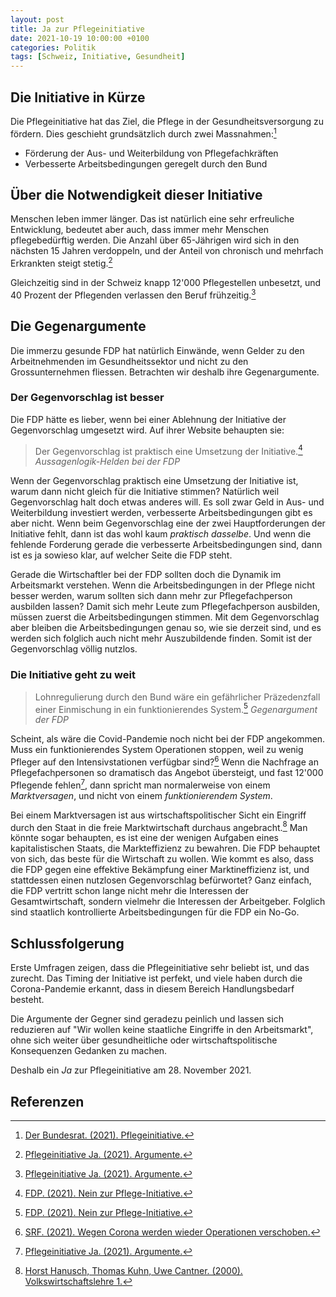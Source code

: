 ```yaml
---
layout: post
title: Ja zur Pflegeinitiative
date: 2021-10-19 10:00:00 +0100
categories: Politik
tags: [Schweiz, Initiative, Gesundheit]
---
```


## Die Initiative in Kürze

Die Pflegeinitiative hat das Ziel, die Pflege in der Gesundheitsversorgung
zu fördern. Dies geschieht grundsätzlich durch zwei Massnahmen:[^1]

- Förderung der Aus- und Weiterbildung von Pflegefachkräften
- Verbesserte Arbeitsbedingungen geregelt durch den Bund

## Über die Notwendigkeit dieser Initiative

Menschen leben immer länger. Das ist natürlich eine sehr erfreuliche
Entwicklung, bedeutet aber auch, dass immer mehr Menschen pflegebedürftig
werden. Die Anzahl über 65-Jährigen wird sich in den nächsten 15 Jahren verdoppeln, und der Anteil von chronisch und mehrfach Erkrankten steigt stetig.[^4]

Gleichzeitig sind in der Schweiz knapp 12'000 Pflegestellen unbesetzt, und 40 Prozent der Pflegenden verlassen den Beruf frühzeitig.[^4]

## Die Gegenargumente

Die immerzu gesunde FDP hat natürlich Einwände, wenn Gelder
zu den Arbeitnehmenden im Gesundheitssektor und nicht zu den Grossunternehmen fliessen.
Betrachten wir deshalb ihre Gegenargumente.

### Der Gegenvorschlag ist besser

Die FDP hätte es lieber, wenn bei einer Ablehnung der Initiative der Gegenvorschlag
umgesetzt wird. Auf ihrer Website behaupten sie:

> Der Gegenvorschlag ist praktisch eine Umsetzung der Initiative.[^2]
*Aussagenlogik-Helden bei der FDP*

Wenn der Gegenvorschlag praktisch eine Umsetzung der Initiative ist,
warum dann nicht gleich für die Initiative stimmen?
Natürlich weil Gegenvorschlag halt doch etwas anderes will.
Es soll zwar Geld in Aus- und Weiterbildung investiert werden,
verbesserte Arbeitsbedingungen gibt es aber nicht. Wenn beim Gegenvorschlag eine der zwei Hauptforderungen der Initiative fehlt, dann ist das wohl kaum *praktisch dasselbe*. 
Und wenn die fehlende Forderung gerade die verbesserte Arbeitsbedingungen sind, dann ist es ja sowieso klar, auf welcher Seite die FDP steht.

Gerade die Wirtschaftler bei der FDP sollten doch die Dynamik im Arbeitsmarkt verstehen. Wenn die Arbeitsbedingungen in der Pflege nicht besser werden, warum sollten sich dann mehr zur Pflegefachperson ausbilden lassen? Damit sich mehr Leute zum Pflegefachperson ausbilden, müssen zuerst die Arbeitsbedingungen stimmen. Mit dem Gegenvorschlag aber bleiben die Arbeitsbedingungen genau so, wie sie derzeit sind, und es werden sich folglich auch nicht mehr Auszubildende finden. Somit ist der Gegenvorschlag völlig nutzlos.

### Die Initiative geht zu weit

> Lohnregulierung durch den Bund wäre ein gefährlicher Präzedenzfall einer Einmischung in ein funktionierendes System.[^2]
*Gegenargument der FDP*

Scheint, als wäre die Covid-Pandemie noch nicht bei der FDP angekommen.
Muss ein funktionierendes System Operationen stoppen, weil zu wenig Pfleger auf den Intensivstationen verfügbar sind?[^3] Wenn die Nachfrage
an Pflegefachpersonen so dramatisch das Angebot übersteigt, und fast 12'000 Pflegende fehlen[^4], dann spricht man normalerweise von einem *Marktversagen*, und nicht von einem *funktionierendem System*.

Bei einem Marktversagen ist aus wirtschaftspolitischer Sicht ein Eingriff durch den Staat in die freie Marktwirtschaft durchaus angebracht.[^5] Man könnte sogar behaupten, es ist eine der wenigen Aufgaben eines kapitalistischen Staats, die Markteffizienz zu bewahren.
Die FDP behauptet von sich, das beste für die Wirtschaft zu wollen. Wie kommt es also, dass die FDP gegen eine effektive Bekämpfung einer Marktineffizienz ist, und stattdessen einen nutzlosen Gegenvorschlag befürwortet? Ganz einfach, die FDP vertritt schon lange nicht mehr die Interessen der Gesamtwirtschaft, sondern vielmehr die Interessen der Arbeitgeber. Folglich sind staatlich kontrollierte Arbeitsbedingungen für die FDP ein No-Go.

## Schlussfolgerung

Erste Umfragen zeigen, dass die Pflegeinitiative sehr beliebt ist, und das zurecht. Das Timing der Initiative ist perfekt, und viele haben durch die Corona-Pandemie erkannt, dass in diesem Bereich Handlungsbedarf besteht.

Die Argumente der Gegner sind geradezu peinlich und lassen sich reduzieren auf "Wir wollen keine staatliche Eingriffe in den Arbeitsmarkt", ohne sich weiter über gesundheitliche oder wirtschaftspolitische Konsequenzen Gedanken zu machen.

Deshalb ein *Ja* zur Pflegeinitiative am 28. November 2021.

## Referenzen

[^1]: [Der Bundesrat. (2021). Pflegeinitiative.](https://www.admin.ch/gov/de/start/dokumentation/abstimmungen/20211128/pflegeinitiative.html)

[^2]: [FDP. (2021). Nein zur Pflege-Initiative.](https://www.fdp.ch/kampagnen/pflegeinitiative-nein)

[^3]: [SRF. (2021). Wegen Corona werden wieder Operationen verschoben.](https://www.srf.ch/news/schweiz/menschen-mit-krebs-besorgt-wegen-corona-werden-wieder-operationen-verschoben)

[^4]: [Pflegeinitiative Ja. (2021). Argumente.](https://www.pflegeinitiative.ch/argumente/)

[^5]: [Horst Hanusch, Thomas Kuhn, Uwe Cantner. (2000). Volkswirtschaftslehre 1.](https://link.springer.com/book/10.1007/978-3-662-10802-4)
